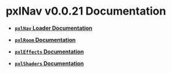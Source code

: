 # pxlNav v0.0.21 Documentation

 - **[`pxlNav` Loader Documentation](pxlNav_loader.md)**

 - **[`pxlRoom` Documentation](pxlRooms.md)**

 - **[`pxlEffects` Documentation](pxlEffects.md)**

 - **[`pxlShaders` Documentation](pxlShaders.md)**

 
